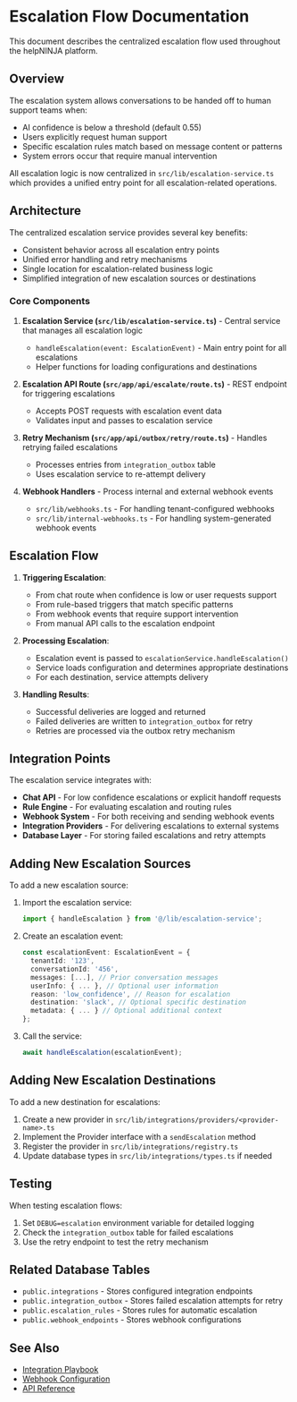 # Escalation Flow Documentation

This document describes the centralized escalation flow used throughout the helpNINJA platform.

## Overview

The escalation system allows conversations to be handed off to human support teams when:
- AI confidence is below a threshold (default 0.55)
- Users explicitly request human support
- Specific escalation rules match based on message content or patterns
- System errors occur that require manual intervention

All escalation logic is now centralized in `src/lib/escalation-service.ts` which provides a unified entry point for all escalation-related operations.

## Architecture

The centralized escalation service provides several key benefits:
- Consistent behavior across all escalation entry points
- Unified error handling and retry mechanisms
- Single location for escalation-related business logic
- Simplified integration of new escalation sources or destinations

### Core Components

1. **Escalation Service (`src/lib/escalation-service.ts`)** - Central service that manages all escalation logic
   - `handleEscalation(event: EscalationEvent)` - Main entry point for all escalations
   - Helper functions for loading configurations and destinations

2. **Escalation API Route (`src/app/api/escalate/route.ts`)** - REST endpoint for triggering escalations
   - Accepts POST requests with escalation event data
   - Validates input and passes to escalation service

3. **Retry Mechanism (`src/app/api/outbox/retry/route.ts`)** - Handles retrying failed escalations
   - Processes entries from `integration_outbox` table
   - Uses escalation service to re-attempt delivery

4. **Webhook Handlers** - Process internal and external webhook events
   - `src/lib/webhooks.ts` - For handling tenant-configured webhooks
   - `src/lib/internal-webhooks.ts` - For handling system-generated webhook events

## Escalation Flow

1. **Triggering Escalation**:
   - From chat route when confidence is low or user requests support
   - From rule-based triggers that match specific patterns
   - From webhook events that require support intervention
   - From manual API calls to the escalation endpoint

2. **Processing Escalation**:
   - Escalation event is passed to `escalationService.handleEscalation()`
   - Service loads configuration and determines appropriate destinations
   - For each destination, service attempts delivery

3. **Handling Results**:
   - Successful deliveries are logged and returned
   - Failed deliveries are written to `integration_outbox` for retry
   - Retries are processed via the outbox retry mechanism

## Integration Points

The escalation service integrates with:

- **Chat API** - For low confidence escalations or explicit handoff requests
- **Rule Engine** - For evaluating escalation and routing rules
- **Webhook System** - For both receiving and sending webhook events
- **Integration Providers** - For delivering escalations to external systems
- **Database Layer** - For storing failed escalations and retry attempts

## Adding New Escalation Sources

To add a new escalation source:

1. Import the escalation service:
   ```typescript
   import { handleEscalation } from '@/lib/escalation-service';
   ```

2. Create an escalation event:
   ```typescript
   const escalationEvent: EscalationEvent = {
     tenantId: '123',
     conversationId: '456',
     messages: [...], // Prior conversation messages
     userInfo: { ... }, // Optional user information
     reason: 'low_confidence', // Reason for escalation
     destination: 'slack', // Optional specific destination
     metadata: { ... } // Optional additional context
   };
   ```

3. Call the service:
   ```typescript
   await handleEscalation(escalationEvent);
   ```

## Adding New Escalation Destinations

To add a new destination for escalations:

1. Create a new provider in `src/lib/integrations/providers/<provider-name>.ts`
2. Implement the Provider interface with a `sendEscalation` method
3. Register the provider in `src/lib/integrations/registry.ts`
4. Update database types in `src/lib/integrations/types.ts` if needed

## Testing

When testing escalation flows:

1. Set `DEBUG=escalation` environment variable for detailed logging
2. Check the `integration_outbox` table for failed escalations
3. Use the retry endpoint to test the retry mechanism

## Related Database Tables

- `public.integrations` - Stores configured integration endpoints
- `public.integration_outbox` - Stores failed escalation attempts for retry
- `public.escalation_rules` - Stores rules for automatic escalation
- `public.webhook_endpoints` - Stores webhook configurations

## See Also

- [Integration Playbook](integration-playbook.md)
- [Webhook Configuration](../widget-configuration-guide.md)
- [API Reference](api-reference.md)
